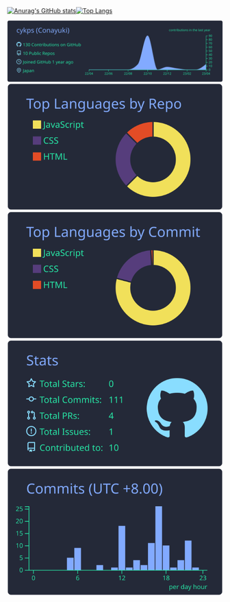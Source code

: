 <div style="display:flex;">
  <a href="https://github.com/anuraghazra/github-readme-stats"><img height="100px" alt="Anurag's GitHub stats" src="https://github-readme-stats.vercel.app/api?username=cykps&show_icons=true&theme=blueberry&border_color=374360"></a>
	<a href="https://github.com/anuraghazra/github-readme-stats"><img height="100px" alt="Top Langs" src="https://github-readme-stats.vercel.app/api/top-langs/?username=cykps&layout=compact&theme=blueberry&border_color=374360"></a>
</div>

[![](https://raw.githubusercontent.com/cykps/cykps/main/profile-summary-card-output/blueberry/0-profile-details.svg)](https://github.com/vn7n24fzkq/github-profile-summary-cards)
[![](https://raw.githubusercontent.com/cykps/cykps/main/profile-summary-card-output/blueberry/1-repos-per-language.svg)](https://github.com/vn7n24fzkq/github-profile-summary-cards) [![](https://raw.githubusercontent.com/cykps/cykps/main/profile-summary-card-output/blueberry/2-most-commit-language.svg)](https://github.com/vn7n24fzkq/github-profile-summary-cards)
[![](https://raw.githubusercontent.com/cykps/cykps/main/profile-summary-card-output/blueberry/3-stats.svg)](https://github.com/vn7n24fzkq/github-profile-summary-cards) [![](https://raw.githubusercontent.com/cykps/cykps/main/profile-summary-card-output/blueberry/4-productive-time.svg)](https://github.com/vn7n24fzkq/github-profile-summary-cards)

<!--
**cykps/cykps** is a ✨ _special_ ✨ repository because its `README.md` (this file) appears on your GitHub profile.

Here are some ideas to get you started:

- 🔭 I’m currently working on ...
- 🌱 I’m currently learning ...
- 👯 I’m looking to collaborate on ...
- 🤔 I’m looking for help with ...
- 💬 Ask me about ...
- 📫 How to reach me: ...
- 😄 Pronouns: ...
- ⚡ Fun fact: ...
-->
